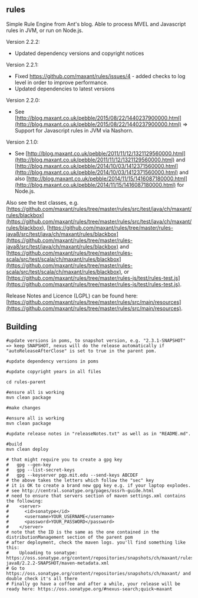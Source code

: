 ## rules

Simple Rule Engine from Ant's blog. Able to process MVEL and Javascript rules in JVM, or run on Node.js.

Version 2.2.2:
- Updated dependency versions and copyright notices

Version 2.2.1:
- Fixed https://github.com/maxant/rules/issues/4 - added checks to log level in order to improve performance.
- Updated dependencies to latest versions

Version 2.2.0:
- See [http://blog.maxant.co.uk/pebble/2015/08/22/1440237900000.html](http://blog.maxant.co.uk/pebble/2015/08/22/1440237900000.html) => Support for Javascript rules in JVM via Nashorn.

Version 2.1.0:
- See [http://blog.maxant.co.uk/pebble/2011/11/12/1321129560000.html](http://blog.maxant.co.uk/pebble/2011/11/12/1321129560000.html) and 
 [http://blog.maxant.co.uk/pebble/2014/10/03/1412371560000.html](http://blog.maxant.co.uk/pebble/2014/10/03/1412371560000.html) and also 
[http://blog.maxant.co.uk/pebble/2014/11/15/1416087180000.html](http://blog.maxant.co.uk/pebble/2014/11/15/1416087180000.html) for Node.js.

Also see the test classes, e.g. [https://github.com/maxant/rules/tree/master/rules/src/test/java/ch/maxant/rules/blackbox](https://github.com/maxant/rules/tree/master/rules/src/test/java/ch/maxant/rules/blackbox), [https://github.com/maxant/rules/tree/master/rules-java8/src/test/java/ch/maxant/rules/blackbox](https://github.com/maxant/rules/tree/master/rules-java8/src/test/java/ch/maxant/rules/blackbox) and [https://github.com/maxant/rules/tree/master/rules-scala/src/test/scala/ch/maxant/rules/blackbox](https://github.com/maxant/rules/tree/master/rules-scala/src/test/scala/ch/maxant/rules/blackbox), or [https://github.com/maxant/rules/tree/master/rules-js/test/rules-test.js](https://github.com/maxant/rules/tree/master/rules-js/test/rules-test.js).

Release Notes and Licence (LGPL) can be found here: [https://github.com/maxant/rules/tree/master/rules/src/main/resources](https://github.com/maxant/rules/tree/master/rules/src/main/resources).

## Building

    #update versions in poms, to snapshot version, e.g. "2.3.1-SNAPSHOT" => keep SNAPSHOT, nexus will do the release automatically if "autoReleaseAfterClose" is set to true in the parent pom.

    #update dependency versions in poms

    #update copyright years in all files

    cd rules-parent

    #ensure all is working
    mvn clean package

    #make changes

    #ensure all is working
    mvn clean package

    #update release notes in "releaseNotes.txt" as well as in "README.md".

    #build
    mvn clean deploy

    # that might require you to create a gpg key
    #   gpg --gen-key
    #   gpg --list-secret-keys
    #   gpg --keyserver pgp.mit.edu --send-keys ABCDEF
    # the above takes the letters which follow the "sec" key
    # it is OK to create a brand new gpg key e.g. if your laptop explodes.
    # see http://central.sonatype.org/pages/ossrh-guide.html
    # need to ensure that servers section of maven settings.xml contains the following:
    #    <server>
    #      <id>sonatype</id>
    #      <username>YOUR_USERNAME</username>
    #      <password>YOUR_PASSWORD</password>
    #    </server>
    # note that the ID is the same as the one contained in the distributionManagement section of the parent pom
    # after deployment, check the maven logs. you'll find something like this:
    #    Uploading to sonatype: https://oss.sonatype.org/content/repositories/snapshots/ch/maxant/rules-java8/2.2.2-SNAPSHOT/maven-metadata.xml
    # Go to https://oss.sonatype.org/content/repositories/snapshots/ch/maxant/ and double check it's all there
    # Finally go have a coffee and after a while, your release will be ready here: https://oss.sonatype.org/#nexus-search;quick~maxant

